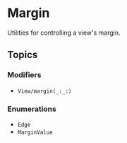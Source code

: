 # Margin

Utilities for controlling a view's margin.

## Topics

### Modifiers

- ``View/margin(_:_:)``

### Enumerations

- ``Edge``
- ``MarginValue``
